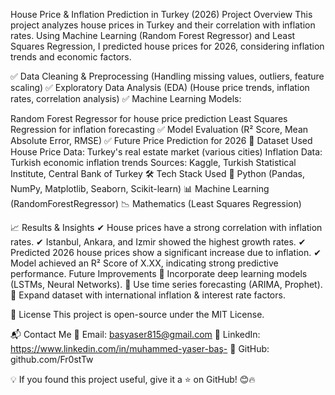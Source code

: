 House Price & Inflation Prediction in Turkey (2026)
Project Overview
This project analyzes house prices in Turkey and their correlation with inflation rates. Using Machine Learning (Random Forest Regressor) and Least Squares Regression, I predicted house prices for 2026, considering inflation trends and economic factors.

✅ Data Cleaning & Preprocessing (Handling missing values, outliers, feature scaling)
✅ Exploratory Data Analysis (EDA) (House price trends, inflation rates, correlation analysis)
✅ Machine Learning Models:

Random Forest Regressor for house price prediction
Least Squares Regression for inflation forecasting
✅ Model Evaluation (R² Score, Mean Absolute Error, RMSE)
✅ Future Price Prediction for 2026
📂 Dataset Used
House Price Data: Turkey's real estate market (various cities)
Inflation Data: Turkish economic inflation trends
Sources: Kaggle, Turkish Statistical Institute, Central Bank of Turkey
🛠️ Tech Stack Used
🚀 Python (Pandas, NumPy, Matplotlib, Seaborn, Scikit-learn)
📊 Machine Learning (RandomForestRegressor)
📉 Mathematics (Least Squares Regression)

📈 Results & Insights
✔ House prices have a strong correlation with inflation rates.
✔ Istanbul, Ankara, and Izmir showed the highest growth rates.
✔ Predicted 2026 house prices show a significant increase due to inflation.
✔ Model achieved an R² Score of X.XX, indicating strong predictive performance.
Future Improvements
🔹 Incorporate deep learning models (LSTMs, Neural Networks).
🔹 Use time series forecasting (ARIMA, Prophet).
🔹 Expand dataset with international inflation & interest rate factors.

📜 License
This project is open-source under the MIT License.

📬 Contact Me
📧 Email: basyaser815@gmail.com
🔗 LinkedIn: https://www.linkedin.com/in/muhammed-yaser-baş-
📂 GitHub: github.com/Fr0stTw

💡 If you found this project useful, give it a ⭐ on GitHub! 😊🔥
